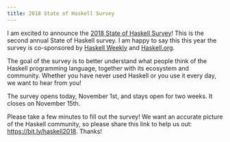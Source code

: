 ```yaml
---
title: 2018 State of Haskell Survey
---
```


I am excited to announce the [2018 State of Haskell Survey](https://bit.ly/haskell2018)!
This is the second annual State of Haskell survey.
I am happy to say this this year the survey is co-sponsored by [Haskell Weekly](https://haskellweekly.news) and [Haskell.org](https://www.haskell.org).

The goal of the survey is to better understand what people think of the Haskell programming language, together with its ecosystem and community.
Whether you have never used Haskell or you use it every day, we want to hear from you!

The survey opens today, November 1st, and stays open for two weeks.
It closes on November 15th.

Please take a few minutes to fill out the survey!
We want an accurate picture of the Haskell community,
so please share this link to help us out: <https://bit.ly/haskell2018>.
Thanks!
